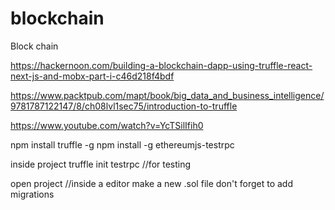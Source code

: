 # blockchain
Block chain


https://hackernoon.com/building-a-blockchain-dapp-using-truffle-react-next-js-and-mobx-part-i-c46d218f4bdf


https://www.packtpub.com/mapt/book/big_data_and_business_intelligence/9781787122147/8/ch08lvl1sec75/introduction-to-truffle

https://www.youtube.com/watch?v=YcTSilIfih0




npm install truffle -g
npm install -g ethereumjs-testrpc

inside project
truffle init
testrpc //for testing


open project //inside a editor
make a new .sol file
don't forget to add migrations
